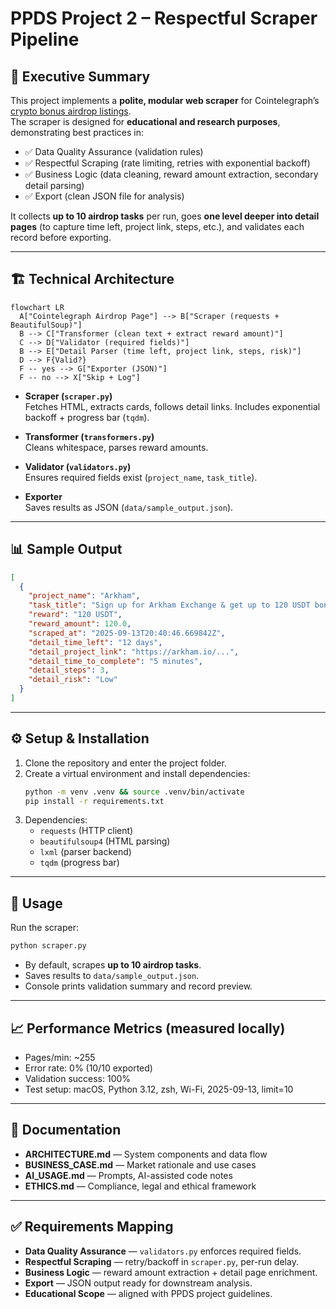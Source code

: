 # PPDS Project 2 – Respectful Scraper Pipeline

## 📌 Executive Summary
This project implements a **polite, modular web scraper** for Cointelegraph’s [crypto bonus airdrop listings](https://cointelegraph.com/crypto-bonus/bonus-category/airdrop/).  
The scraper is designed for **educational and research purposes**, demonstrating best practices in:

- ✅ Data Quality Assurance (validation rules)  
- ✅ Respectful Scraping (rate limiting, retries with exponential backoff)  
- ✅ Business Logic (data cleaning, reward amount extraction, secondary detail parsing)  
- ✅ Export (clean JSON file for analysis)  

It collects **up to 10 airdrop tasks** per run, goes **one level deeper into detail pages** (to capture time left, project link, steps, etc.), and validates each record before exporting.

---

## 🏗️ Technical Architecture
```mermaid
flowchart LR
  A["Cointelegraph Airdrop Page"] --> B["Scraper (requests + BeautifulSoup)"]
  B --> C["Transformer (clean text + extract reward amount)"]
  C --> D["Validator (required fields)"]
  B --> E["Detail Parser (time left, project link, steps, risk)"]
  D --> F{Valid?}
  F -- yes --> G["Exporter (JSON)"]
  F -- no --> X["Skip + Log"]
```

- **Scraper (`scraper.py`)**  
  Fetches HTML, extracts cards, follows detail links. Includes exponential backoff + progress bar (`tqdm`).

- **Transformer (`transformers.py`)**  
  Cleans whitespace, parses reward amounts.

- **Validator (`validators.py`)**  
  Ensures required fields exist (`project_name`, `task_title`).

- **Exporter**  
  Saves results as JSON (`data/sample_output.json`).

---

## 📊 Sample Output
```json
[
  {
    "project_name": "Arkham",
    "task_title": "Sign up for Arkham Exchange & get up to 120 USDT bonus",
    "reward": "120 USDT",
    "reward_amount": 120.0,
    "scraped_at": "2025-09-13T20:40:46.669842Z",
    "detail_time_left": "12 days",
    "detail_project_link": "https://arkham.io/...",
    "detail_time_to_complete": "5 minutes",
    "detail_steps": 3,
    "detail_risk": "Low"
  }
]
```

---

## ⚙️ Setup & Installation
1. Clone the repository and enter the project folder.
2. Create a virtual environment and install dependencies:
   ```bash
   python -m venv .venv && source .venv/bin/activate
   pip install -r requirements.txt
   ```
3. Dependencies:  
   - `requests` (HTTP client)  
   - `beautifulsoup4` (HTML parsing)  
   - `lxml` (parser backend)  
   - `tqdm` (progress bar)

---

## 🚀 Usage
Run the scraper:
```bash
python scraper.py
```

- By default, scrapes **up to 10 airdrop tasks**.  
- Saves results to `data/sample_output.json`.  
- Console prints validation summary and record preview.

---

## 📈 Performance Metrics (measured locally)
- Pages/min: ~255
- Error rate: 0% (10/10 exported)
- Validation success: 100%
- Test setup: macOS, Python 3.12, zsh, Wi-Fi, 2025-09-13, limit=10


---

## 📜 Documentation
- **ARCHITECTURE.md** — System components and data flow  
- **BUSINESS_CASE.md** — Market rationale and use cases  
- **AI_USAGE.md** — Prompts, AI-assisted code notes  
- **ETHICS.md** — Compliance, legal and ethical framework  

---

## ✅ Requirements Mapping
- **Data Quality Assurance** — `validators.py` enforces required fields.  
- **Respectful Scraping** — retry/backoff in `scraper.py`, per-run delay.  
- **Business Logic** — reward amount extraction + detail page enrichment.  
- **Export** — JSON output ready for downstream analysis.  
- **Educational Scope** — aligned with PPDS project guidelines.  
